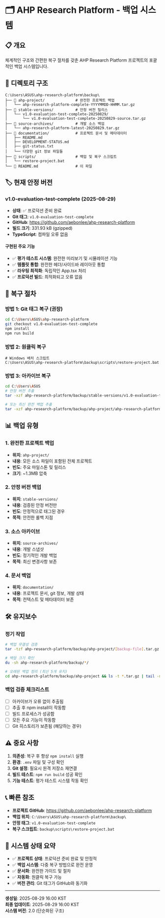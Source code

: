 # 🗂️ AHP Research Platform - 백업 시스템

## 📋 개요
체계적인 구조와 간편한 복구 절차를 갖춘 AHP Research Platform 프로젝트의 포괄적인 백업 시스템입니다.

## 📁 디렉토리 구조

```
C:\Users\ASUS\ahp-research-platform\backup\
├── 📂 ahp-project/              # 완전한 프로젝트 백업
│   └── ahp-research-platform-complete-YYYYMMDD-HHMM.tar.gz
├── 📂 stable-versions/          # 안정 버전 릴리스
│   └── v1.0-evaluation-test-complete-20250829/
│       └── v1.0-evaluation-test-complete-20250829-source.tar.gz
├── 📂 source-archives/          # 개발 소스 백업
│   └── ahp-research-platform-latest-20250829.tar.gz
├── 📂 documentation/            # 프로젝트 문서 및 메타데이터
│   ├── README.md
│   ├── DEVELOPMENT-STATUS.md
│   ├── git-status.txt
│   └── 다양한 git 정보 파일들
├── 📂 scripts/                  # 백업 및 복구 스크립트
│   └── restore-project.bat
└── 📄 README.md                 # 이 파일
```

## 🏷️ 현재 안정 버전

### v1.0-evaluation-test-complete (2025-08-29)
- **상태**: ✅ 프로덕션 준비 완료
- **Git 태그**: `v1.0-evaluation-test-complete`
- **GitHub**: https://github.com/aebonlee/ahp-research-platform
- **빌드 크기**: 331.93 kB (gzipped)
- **TypeScript**: 컴파일 오류 없음

#### 구현된 주요 기능
- ✅ **평가 테스트 시스템**: 완전한 미리보기 및 시뮬레이션 기능
- ✅ **템플릿 통합**: 완전한 헤더/사이드바 레이아웃 통합
- ✅ **라우팅 최적화**: 독립적인 App.tsx 처리
- ✅ **프로덕션 빌드**: 최적화되고 오류 없음

## 🔄 복구 절차

### 방법 1: Git 태그 복구 (권장)
```bash
cd C:\Users\ASUS\ahp-research-platform
git checkout v1.0-evaluation-test-complete
npm install
npm run build
```

### 방법 2: 원클릭 복구
```batch
# Windows 배치 스크립트
C:\Users\ASUS\ahp-research-platform\backup\scripts\restore-project.bat
```

### 방법 3: 아카이브 복구
```bash
cd C:\Users\ASUS
# 안정 버전 추출
tar -xzf ahp-research-platform/backup/stable-versions/v1.0-evaluation-test-complete-20250829/v1.0-evaluation-test-complete-20250829-source.tar.gz

# 또는 최신 완전 백업 추출
tar -xzf ahp-research-platform/backup/ahp-project/ahp-research-platform-complete-YYYYMMDD-HHMM.tar.gz
```

## 📊 백업 유형

### 1. 완전한 프로젝트 백업
- **위치**: `ahp-project/`
- **내용**: 모든 소스 파일이 포함된 전체 프로젝트
- **빈도**: 주요 마일스톤 및 릴리스
- **크기**: ~1.3MB 압축

### 2. 안정 버전 백업
- **위치**: `stable-versions/`
- **내용**: 검증된 안정 버전만
- **빈도**: 안정적으로 태그된 경우
- **목적**: 안전한 롤백 지점

### 3. 소스 아카이브
- **위치**: `source-archives/`
- **내용**: 개발 스냅샷
- **빈도**: 정기적인 개발 백업
- **목적**: 최신 변경사항 보존

### 4. 문서 백업
- **위치**: `documentation/`
- **내용**: 프로젝트 문서, git 정보, 개발 상태
- **목적**: 컨텍스트 및 메타데이터 보존

## 🛠️ 유지보수

### 정기 작업
```bash
# 백업 무결성 검증
tar -tzf ahp-research-platform/backup/ahp-project/[backup-file].tar.gz > /dev/null && echo "OK"

# 백업 크기 확인
du -sh ahp-research-platform/backup/*/

# 오래된 백업 정리 (최신 5개 유지)
cd ahp-research-platform/backup/ahp-project && ls -t *.tar.gz | tail -n +6 | xargs rm -f
```

### 백업 검증 체크리스트
- [ ] 아카이브가 오류 없이 추출됨
- [ ] 추출 후 npm install이 작동함
- [ ] 빌드 프로세스가 성공함
- [ ] 모든 주요 기능이 작동함
- [ ] Git 히스토리가 보존됨 (해당하는 경우)

## ⚠️ 중요 사항

1. **의존성**: 복구 후 항상 `npm install` 실행
2. **환경**: `.env` 파일 및 구성 확인
3. **Git 설정**: 필요시 원격 저장소 재연결
4. **빌드 테스트**: `npm run build` 성공 확인
5. **기능 테스트**: 평가 테스트 시스템 작동 확인

## 📞 빠른 참조

- **프로젝트 GitHub**: https://github.com/aebonlee/ahp-research-platform
- **백업 위치**: `C:\Users\ASUS\ahp-research-platform\backup\`
- **안정 태그**: `v1.0-evaluation-test-complete`
- **복구 스크립트**: `backup\scripts\restore-project.bat`

## 🎯 시스템 상태 요약

- ✅ **프로젝트 상태**: 프로덕션 준비 완료 및 안정적
- ✅ **백업 시스템**: 다중 복구 방법으로 완전 운영
- ✅ **문서화**: 완전한 가이드 및 절차
- ✅ **자동화**: 원클릭 복구 가능
- ✅ **버전 관리**: Git 태그가 GitHub와 동기화

---
**생성일**: 2025-08-29 16:00 KST  
**최종 업데이트**: 2025-08-29 16:00 KST  
**시스템 버전**: 2.0 (단순화된 구조)